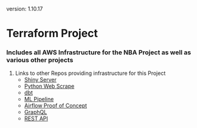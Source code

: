 version: 1.10.17

# Terraform Project 
### Includes all AWS Infrastructure for the NBA Project as well as various other projects

1. Links to other Repos providing infrastructure for this Project
    * [Shiny Server](https://github.com/jyablonski/NBA-Dashboard)
    * [Python Web Scrape](https://github.com/jyablonski/python_docker)
    * [dbt](https://github.com/jyablonski/nba_elt_dbt)
    * [ML Pipeline](https://github.com/jyablonski/nba_elt_mlflow)
    * [Airflow Proof of Concept](https://github.com/jyablonski/nba_elt_airflow)
    * [GraphQL](https://github.com/jyablonski/graphql_praq)
    * [REST API](https://github.com/jyablonski/nba_elt_rest_api)